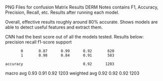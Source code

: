 PNG Files for confusion Matrix Results
DERM Notes contains F1, Accuracy, Precision, Recall, etc. Results after running each model.

Overall, effective results roughly around 80% accurate.
Shows models are able to detect useful features and extract them.

CNN had the best score out of all the models tested.
Results below:
               precision    recall  f1-score   support

           0       0.87      0.99      0.92       620
           1       0.98      0.84      0.91       583

    accuracy                           0.92      1203
   macro avg       0.93      0.91      0.92      1203
weighted avg       0.92      0.92      0.92      1203

